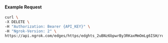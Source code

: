 <!-- Code generated for API Clients. DO NOT EDIT. -->

#### Example Request

```bash
curl \
-X DELETE \
-H "Authorization: Bearer {API_KEY}" \
-H "Ngrok-Version: 2" \
https://api.ngrok.com/edges/https/edghts_2uBNz6bpwrBy3RKaxMmOmLg6ISH/routes/edghtsrt_2uBNz3GTYBJoxDvqyKa72loNw3s/ip_restriction
```

